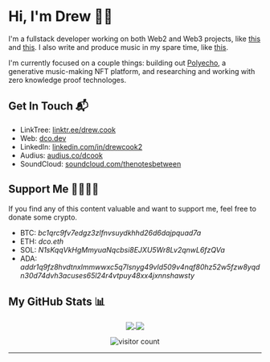 <!-- markdownlint-disable -->
# Hi, I'm Drew 🤙🏼

I'm a fullstack developer working on both Web2 and Web3 projects, like [this](https://fundraisers.dco.dev) and [this](https://beerbuddy.io). I also write and produce music in my spare time, like [this](https://ipfs.io/ipfs/QmSMT86QpftE3azkeMagsyJ7ynVZY493VP6XM5eo2scttv/A%20Day%20In%20The%20Life.mp3).

I'm currently focused on a couple things: building out [Polyecho][5], a generative music-making NFT platform, and researching and working with zero knowledge proof technologes.

## Get In Touch 📬

- LinkTree: [linktr.ee/drew.cook][6]
- Web: [dco.dev][1]
- LinkedIn: [linkedin.com/in/drewcook2][2]
- Audius: [audius.co/dcook][3]
- SoundCloud: [soundcloud.com/thenotesbetween][4]

## Support Me 🤜🏼🤛🏼

If you find any of this content valuable and want to support me, feel free to donate some crypto.

- BTC: _bc1qrc9fv7edgz3zlfnvsuydkhhd26d6dajpquad7a_
- ETH: _dco.eth_
- SOL: _N1sKqqVkHgMmyuaNqcbsi8EJXU5Wr8Lv2qnwL6fzQVa_
- ADA: _addr1q9fz8hvdtnxlmmwwxc5q7lsnyg49vld509v4nqf80hz52w5fzw8yqdn30d74dvh3acuses65l24r4vtpuy48xx4jxnnshawsty_

## My GitHub Stats 📊

<p align="center">
	<a href="https://github.com/drewcook">
		<img align="center" src="https://github-readme-stats.vercel.app/api/top-langs/?username=drewcook&langs_count=8&layout=compact&card_width=260" />
	</a>
	<a href="https://github.com/drewcook">
		<img align="center" src="https://github-readme-stats.vercel.app/api?username=drewcook&show_icons=true&theme=dracula" />
	</a>
</p>

<p align="center">
	<img src="https://visitor-badge.glitch.me/badge?page_id=drewcook.drewcook" alt="visitor count"/>
</p>

---

[1]: https://dco.dev/
[2]: https://www.linkedin.com/in/drewcook2/
[3]: https://audius.co/dcook
[4]: https://soundcloud.com/thenotesbetween
[5]: https://polyecho.xyz
[6]: https://linktr.ee/drew.cook